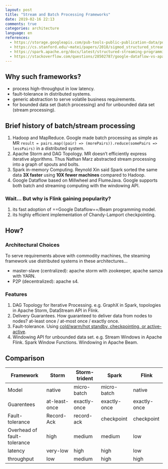 ```yaml
---
layout: post
title: "Stream and Batch Processing Frameworks"
date: 2019-02-16 22:13
comments: true
categories: architecture
language: en
references:
  - https://storage.googleapis.com/pub-tools-public-publication-data/pdf/43864.pdf
  - https://cs.stanford.edu/~matei/papers/2018/sigmod_structured_streaming.pdf
  - https://spark.apache.org/docs/latest/structured-streaming-programming-guide.html
  - https://stackoverflow.com/questions/28502787/google-dataflow-vs-apache-storm
---
```


## Why such frameworks?

* process high-throughput in low latency.
* fault-tolerance in distributed systems.
* generic abstraction to serve volatile business requirements.
* for bounded data set (batch processing) and for unbounded data set (stream processing).


## Brief history of batch/stream processing

1. Hadoop and MapReduce. Google made batch processing as simple as MR `result = pairs.map((pair) => (morePairs)).reduce(somePairs => lessPairs)` in a distributed system.
2. Apache Storm and DAG Topology. MR doesn’t efficiently express iterative algorithms. Thus Nathan Marz abstracted stream processing into a graph of spouts and bolts.
3. Spark in-memory Computing. Reynold Xin said Spark sorted the same data **3X faster** using **10X fewer machines** compared to Hadoop.
4. Google Dataflow based on Millwheel and FlumeJava. Google supports both batch and streaming computing with the windowing API.


### Wait... But why is Flink gaining popularity?

1. its fast adoption of ==Google Dataflow==/Beam programming model.
2. its highly efficient implementation of Chandy-Lamport checkpointing.



## How? 

### Architectural Choices

To serve requirements above with commodity machines, the steaming framework use distributed systems in these architectures...

* master-slave (centralized): apache storm with zookeeper, apache samza with YARN.
* P2P (decentralized): apache s4.


### Features

1. DAG Topology for Iterative Processing. e.g. GraphX in Spark, topologies in Apache Storm, DataStream API in Flink.
2. Delivery Guarantees. How guaranteed to deliver data from nodes to nodes? at-least once / at-most once / exactly once.
3. Fault-tolerance. Using [cold/warm/hot standby, checkpointing, or active-active](/notes/85-improving-availability-with-failover).
4. Windowing API for unbounded data set. e.g. Stream Windows in Apache Flink. Spark Window Functions. Windowing in Apache Beam.


## Comparison

| Framework                   | Storm         | Storm-trident | Spark        | Flink        |
| --------------------------- | ------------- | ------------- | ------------ | ------------ |
| Model                       | native        | micro-batch   | micro-batch  | native       |
| Guarentees                  | at-least-once | exactly-once  | exactly-once | exactly-once |
| Fault-tolerance             | Record-Ack    | record-ack    | checkpoint   | checkpoint   |
| Overhead of fault-tolerance | high          | medium        | medium       | low          |
| latency                     | very-low      | high          | high         | low          |
| throughput                  | low           | medium        | high         | high         |
